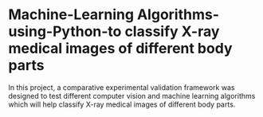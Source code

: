 # Machine-Learning Algorithms-using-Python-to classify X-ray medical images of different body parts
In this project, a comparative experimental validation framework was designed to test
different computer vision and machine learning algorithms which will help classify
X-ray medical images of different body parts.

